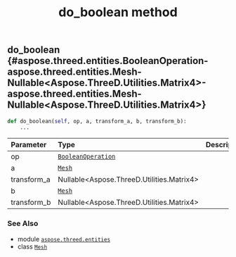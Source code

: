 ﻿---
title: do_boolean method
second_title: Aspose.3D for Python via .NET API References
description: 
type: docs
weight: 70
url: /aspose.threed.entities/mesh/do_boolean/
is_root: false
---

## do_boolean {#aspose.threed.entities.BooleanOperation-aspose.threed.entities.Mesh-Nullable<Aspose.ThreeD.Utilities.Matrix4>-aspose.threed.entities.Mesh-Nullable<Aspose.ThreeD.Utilities.Matrix4>}





```python
def do_boolean(self, op, a, transform_a, b, transform_b):
    ...
```


| Parameter | Type | Description |
| :- | :- | :- |
| op | [`BooleanOperation`](/3d/python-net/aspose.threed.entities/booleanoperation) |  |
| a | [`Mesh`](/3d/python-net/aspose.threed.entities/mesh) |  |
| transform_a | Nullable<Aspose.ThreeD.Utilities.Matrix4> |  |
| b | [`Mesh`](/3d/python-net/aspose.threed.entities/mesh) |  |
| transform_b | Nullable<Aspose.ThreeD.Utilities.Matrix4> |  |



### See Also
* module [`aspose.threed.entities`](../../)
* class [`Mesh`](/3d/python-net/aspose.threed.entities/mesh)
